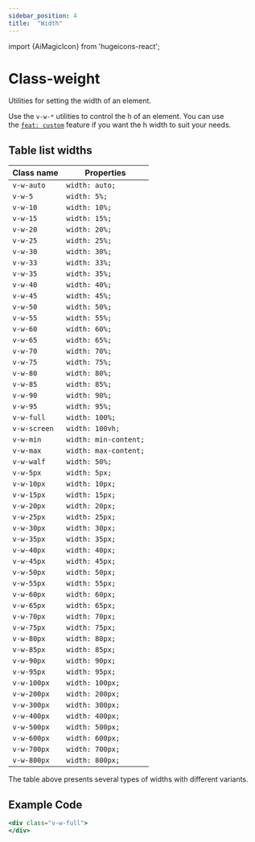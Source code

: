 ```yaml
---
sidebar_position: 4
title:  "Width"
---
```


import {AiMagicIcon} from 'hugeicons-react';

# Class-weight <AiMagicIcon className='icon' />

Utilities for setting the width of an element.

Use the `v-w-*` utilities to control the h of an element.
You can use <br /> the [`feat: custom`](/docs/Core-Features/V-custom.md) feature if you want the h width to suit your needs.

## Table list widths

| Class name    | Properties            |
|---------------|-----------------------|
| `v-w-auto`    | `width: auto;`       |
| `v-w-5`       | `width: 5%;`         |
| `v-w-10`      | `width: 10%;`        |
| `v-w-15`      | `width: 15%;`        |
| `v-w-20`      | `width: 20%;`        |
| `v-w-25`      | `width: 25%;`        |
| `v-w-30`      | `width: 30%;`        |
| `v-w-33`      | `width: 33%;`        |
| `v-w-35`      | `width: 35%;`        |
| `v-w-40`      | `width: 40%;`        |
| `v-w-45`      | `width: 45%;`        |
| `v-w-50`      | `width: 50%;`        |
| `v-w-55`      | `width: 55%;`        |
| `v-w-60`      | `width: 60%;`        |
| `v-w-65`      | `width: 65%;`        |
| `v-w-70`      | `width: 70%;`        |
| `v-w-75`      | `width: 75%;`        |
| `v-w-80`      | `width: 80%;`        |
| `v-w-85`      | `width: 85%;`        |
| `v-w-90`      | `width: 90%;`        |
| `v-w-95`      | `width: 95%;`        |
| `v-w-full`    | `width: 100%;`       |
| `v-w-screen`  | `width: 100vh;`      |
| `v-w-min`     | `width: min-content;`|
| `v-w-max`     | `width: max-content;`|
| `v-w-walf`    | `width: 50%;`        |
| `v-w-5px`     | `width: 5px;`        |
| `v-w-10px`    | `width: 10px;`       |
| `v-w-15px`    | `width: 15px;`       |
| `v-w-20px`    | `width: 20px;`       |
| `v-w-25px`    | `width: 25px;`       |
| `v-w-30px`    | `width: 30px;`       |
| `v-w-35px`    | `width: 35px;`       |
| `v-w-40px`    | `width: 40px;`       |
| `v-w-45px`    | `width: 45px;`       |
| `v-w-50px`    | `width: 50px;`       |
| `v-w-55px`    | `width: 55px;`       |
| `v-w-60px`    | `width: 60px;`       |
| `v-w-65px`    | `width: 65px;`       |
| `v-w-70px`    | `width: 70px;`       |
| `v-w-75px`    | `width: 75px;`       |
| `v-w-80px`    | `width: 80px;`       |
| `v-w-85px`    | `width: 85px;`       |
| `v-w-90px`    | `width: 90px;`       |
| `v-w-95px`    | `width: 95px;`       |
| `v-w-100px`   | `width: 100px;`      |
| `v-w-200px`   | `width: 200px;`      |
| `v-w-300px`   | `width: 300px;`      |
| `v-w-400px`   | `width: 400px;`      |
| `v-w-500px`   | `width: 500px;`      |
| `v-w-600px`   | `width: 600px;`      |
| `v-w-700px`   | `width: 700px;`      |
| `v-w-800px`   | `width: 800px;`      |

The table above presents several types of widths with different variants.

## Example Code
``` jsx title="index.html"	
<div class="v-w-full">
</div>
```